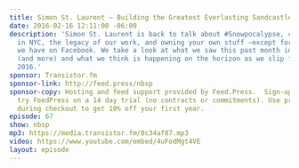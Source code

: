 ```yaml
---
title: Simon St. Laurent — Building the Greatest Everlasting Sandcastle
date: 2016-02-16 12:11:00 -06:00
description: 'Simon St. Laurent is back to talk about #Snowpocalypse, camera drones
  in NYC, the legacy of our work, and owning your own stuff —except for those conversations
  we have on Facebook. We take a look at what we saw this past month in the web space
  (and more) and what we think is happening on the horizon as we slip further into
  2016.'
sponsor: Transistor.fm
sponsor-link: http://feed.press/nbsp
sponsor-copy: Hosting and feed support provided by Feed.Press.  Sign-up today and
  try FeedPress on a 14 day trial (no contracts or commitments). Use promo code *nbsp*
  during checkout to get 10% off your first year.
episode: 67
show: nbsp
mp3: https://media.transistor.fm/8c34af87.mp3
video: https://www.youtube.com/embed/4uFodMgt4VE
layout: episode
---
```


